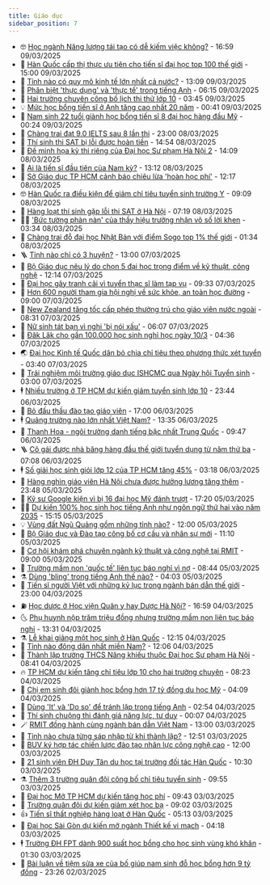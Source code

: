 ```yaml
---
title: Giáo dục
sidebar_position: 7
---
```


<!-- vnexpress-giao-duc:START -->
- 🤓 [Học ngành Năng lượng tái tạo có dễ kiếm việc không?](https://vnexpress.net/hoc-nganh-nang-luong-tai-tao-co-de-kiem-viec-khong-4857794.html) - 16:59 09/03/2025
- 🦆 [Hàn Quốc cấp thị thực ưu tiên cho tiến sĩ đại học top 100 thế giới](https://vnexpress.net/han-quoc-cap-thi-thuc-uu-tien-cho-tien-si-dai-hoc-top-100-the-gioi-4858708.html) - 15:00 09/03/2025
- 🦩 [Tỉnh nào có quy mô kinh tế lớn nhất cả nước?](https://vnexpress.net/tinh-nao-co-quy-mo-kinh-te-lon-nhat-ca-nuoc-4858769.html) - 13:09 09/03/2025
- 🌮 [Phân biệt &#39;thực dụng&#39; và &#39;thực tế&#39; trong tiếng Anh](https://vnexpress.net/phan-biet-thuc-dung-va-thuc-te-trong-tieng-anh-4858682.html) - 06:15 09/03/2025
- 🔭 [Hai trường chuyên công bố lịch thi thử lớp 10](https://vnexpress.net/hai-truong-chuyen-cong-bo-lich-thi-thu-lop-10-4858625.html) - 03:45 09/03/2025
- 💡 [Mức học bổng tiến sĩ ở Anh tăng cao nhất 20 năm](https://vnexpress.net/muc-hoc-bong-tien-si-o-anh-tang-cao-nhat-20-nam-4854055.html) - 00:41 09/03/2025
- 🥰 [Nam sinh 22 tuổi giành học bổng tiến sĩ 8 đại học hàng đầu Mỹ](https://vnexpress.net/nam-sinh-22-tuoi-gianh-hoc-bong-tien-si-8-dai-hoc-hang-dau-my-4858367.html) - 00:24 09/03/2025
- 🐲 [Chàng trai đạt 9.0 IELTS sau 8 lần thi](https://vnexpress.net/chang-trai-dat-9-0-ielts-sau-8-lan-thi-4858815.html) - 23:00 08/03/2025
- 🦒 [Thí sinh thi SAT bị lỗi được hoàn tiền](https://vnexpress.net/thi-sinh-thi-sat-bi-loi-duoc-hoan-tien-4858552.html) - 14:54 08/03/2025
- 🦆 [Đề minh họa kỳ thi riêng của Đại học Sư phạm Hà Nội 2](https://vnexpress.net/de-minh-hoa-ky-thi-rieng-cua-dai-hoc-su-pham-ha-noi-2-4858545.html) - 14:09 08/03/2025
- 🧰 [Ai là tiến sĩ đầu tiên của Nam kỳ?](https://vnexpress.net/ai-la-tien-si-dau-tien-cua-nam-ky-4858350.html) - 13:12 08/03/2025
- 🐘 [Sở Giáo dục TP HCM cảnh báo chiêu lừa &#39;hoàn học phí&#39;](https://vnexpress.net/so-giao-duc-tp-hcm-canh-bao-chieu-lua-hoan-hoc-phi-4858533.html) - 12:17 08/03/2025
- 🤓 [Hàn Quốc ra điều kiện để giảm chỉ tiêu tuyển sinh trường Y](https://vnexpress.net/han-quoc-ra-dieu-kien-de-giam-chi-tieu-tuyen-sinh-truong-y-4858309.html) - 09:09 08/03/2025
- 🧰 [Hàng loạt thí sinh gặp lỗi thi SAT ở Hà Nội](https://vnexpress.net/hang-loat-thi-sinh-gap-loi-thi-sat-o-ha-noi-4858449.html) - 07:19 08/03/2025
- 🧑‍💻 [&#39;Bức tường phàn nàn&#39; của thầy hiệu trưởng nhận vô số lời khen](https://vnexpress.net/buc-tuong-phan-nan-cua-thay-hieu-truong-nhan-vo-so-loi-khen-4856846.html) - 03:34 08/03/2025
- 🫶 [Chàng trai đỗ đại học Nhật Bản với điểm Sogo top 1% thế giới](https://vnexpress.net/chang-trai-do-dai-hoc-nhat-ban-voi-diem-sogo-top-1-the-gioi-4857508.html) - 01:34 08/03/2025
- 🪜 [Tỉnh nào chỉ có 3 huyện?](https://vnexpress.net/tinh-nao-chi-co-3-huyen-4858161.html) - 13:00 07/03/2025
- 🎊 [Bộ Giáo dục nêu lý do chọn 5 đại học trọng điểm về kỹ thuật, công nghệ](https://vnexpress.net/bo-giao-duc-neu-ly-do-chon-5-dai-hoc-trong-diem-ve-ky-thuat-cong-nghe-4858183.html) - 12:14 07/03/2025
- 🧐 [Đại học gây tranh cãi vì tuyển thạc sĩ làm tạp vụ](https://vnexpress.net/dai-hoc-gay-tranh-cai-vi-tuyen-thac-si-lam-tap-vu-4858168.html) - 09:33 07/03/2025
- 🌈 [Hơn 600 người tham gia hội nghị về sức khỏe, an toàn học đường](https://vnexpress.net/hon-600-nguoi-tham-gia-hoi-nghi-ve-suc-khoe-an-toan-hoc-duong-4858156.html) - 09:00 07/03/2025
- 🥰 [New Zealand tăng tốc cấp phép thường trú cho giáo viên nước ngoài](https://vnexpress.net/new-zealand-tang-toc-cap-phep-thuong-tru-cho-giao-vien-nuoc-ngoai-4857847.html) - 08:31 07/03/2025
- 🎡 [Nữ sinh tát bạn vì nghi &#39;bị nói xấu&#39;](https://vnexpress.net/nu-sinh-tat-ban-vi-nghi-bi-noi-xau-4857980.html) - 06:07 07/03/2025
- 🎊 [Đăk Lăk cho gần 100.000 học sinh nghỉ học ngày 10/3](https://vnexpress.net/dak-lak-cho-gan-100-000-hoc-sinh-nghi-hoc-ngay-10-3-4857948.html) - 04:36 07/03/2025
- 🌏 [Đại học Kinh tế Quốc dân bỏ chia chỉ tiêu theo phương thức xét tuyển](https://vnexpress.net/dai-hoc-kinh-te-quoc-dan-bo-chia-chi-tieu-theo-phuong-thuc-xet-tuyen-4857913.html) - 03:40 07/03/2025
- 🥸 [Trải nghiệm môi trường giáo dục ISHCMC qua Ngày hội Tuyển sinh](https://vnexpress.net/trai-nghiem-moi-truong-giao-duc-ishcmc-qua-ngay-hoi-tuyen-sinh-4857247.html) - 03:00 07/03/2025
- 🕴 [Nhiều trường ở TP HCM dự kiến giảm tuyển sinh lớp 10](https://vnexpress.net/nhieu-truong-o-tp-hcm-du-kien-giam-tuyen-sinh-lop-10-4857470.html) - 23:44 06/03/2025
- 💂 [Bỏ đấu thầu đào tạo giáo viên](https://vnexpress.net/bo-dau-thau-dao-tao-giao-vien-4857798.html) - 17:00 06/03/2025
- 🕴 [Quảng trường nào lớn nhất Việt Nam?](https://vnexpress.net/quang-truong-nao-lon-nhat-viet-nam-4857739.html) - 13:35 06/03/2025
- 🌋 [Thanh Hoa - ngôi trường danh tiếng bậc nhất Trung Quốc](https://vnexpress.net/thanh-hoa-ngoi-truong-danh-tieng-bac-nhat-trung-quoc-4856106.html) - 09:47 06/03/2025
- 🪜 [Cô gái được nhà băng hàng đầu thế giới tuyển dụng từ năm thứ ba](https://vnexpress.net/co-gai-duoc-nha-bang-hang-dau-the-gioi-tuyen-dung-tu-nam-thu-ba-4856747.html) - 07:08 06/03/2025
- 🕴 [Số giải học sinh giỏi lớp 12 của TP HCM tăng 45%](https://vnexpress.net/so-giai-hoc-sinh-gioi-lop-12-cua-tp-hcm-tang-45-4857360.html) - 03:18 06/03/2025
- 🎃 [Hàng nghìn giáo viên Hà Nội chưa được hưởng lương tăng thêm](https://vnexpress.net/hang-nghin-giao-vien-ha-noi-chua-duoc-huong-luong-tang-them-4857281.html) - 23:48 05/03/2025
- 🦏 [Kỹ sư Google kiện vì bị 16 đại học Mỹ đánh trượt](https://vnexpress.net/ky-su-google-kien-vi-bi-16-dai-hoc-my-danh-truot-4857334.html) - 17:20 05/03/2025
- 🧑‍🏫 [Dự kiến 100% học sinh học tiếng Anh như ngôn ngữ thứ hai vào năm 2035](https://vnexpress.net/du-kien-100-hoc-sinh-hoc-tieng-anh-nhu-ngon-ngu-thu-hai-vao-nam-2035-4857309.html) - 15:15 05/03/2025
- 💡 [Vùng đất Ngũ Quảng gồm những tỉnh nào?](https://vnexpress.net/vung-dat-ngu-quang-gom-nhung-tinh-nao-4857261.html) - 12:00 05/03/2025
- 🐎 [Bộ Giáo dục và Đào tạo công bố cơ cấu và nhân sự mới](https://vnexpress.net/bo-giao-duc-va-dao-tao-cong-bo-co-cau-va-nhan-su-moi-4857262.html) - 11:10 05/03/2025
- 🧰 [Cơ hội khám phá chuyên ngành kỹ thuật và công nghệ tại RMIT](https://vnexpress.net/co-hoi-kham-pha-chuyen-nganh-ky-thuat-va-cong-nghe-tai-rmit-4856752.html) - 09:00 05/03/2025
- 🙉 [Trường mầm non &#39;quốc tế&#39; liên tục báo nghỉ vì nợ](https://vnexpress.net/truong-mam-non-quoc-te-lien-tuc-bao-nghi-vi-no-4857059.html) - 08:44 05/03/2025
- ⚗️ [Dùng &#39;bling&#39; trong tiếng Anh thế nào?](https://vnexpress.net/dung-bling-trong-tieng-anh-the-nao-4856967.html) - 04:03 05/03/2025
- 🌝 [Tiến sĩ người Việt với những kỷ lục trong ngành bán dẫn thế giới](https://vnexpress.net/tien-si-nguoi-viet-voi-nhung-ky-luc-trong-nganh-ban-dan-the-gioi-4856382.html) - 23:00 04/03/2025
- ⛽️ [Học dược ở Học viện Quân y hay Dược Hà Nội?](https://vnexpress.net/hoc-duoc-o-hoc-vien-quan-y-hay-duoc-ha-noi-4853408.html) - 16:59 04/03/2025
- 🌜 [Phụ huynh nộp trăm triệu đồng nhưng trường mầm non liên tục báo nghỉ](https://vnexpress.net/phu-huynh-nop-tram-trieu-dong-nhung-truong-mam-non-lien-tuc-bao-nghi-4856567.html) - 13:31 04/03/2025
- ⚗️ [Lễ khai giảng một học sinh ở Hàn Quốc](https://vnexpress.net/le-khai-giang-mot-hoc-sinh-o-han-quoc-4856788.html) - 12:15 04/03/2025
- 🧰 [Tỉnh nào đông dân nhất miền Nam?](https://vnexpress.net/tinh-nao-dong-dan-nhat-mien-nam-4856765.html) - 12:06 04/03/2025
- 🤗 [Thành lập trường THCS Năng khiếu thuộc Đại học Sư phạm Hà Nội](https://vnexpress.net/thanh-lap-truong-thcs-nang-khieu-thuoc-dai-hoc-su-pham-ha-noi-4856622.html) - 08:41 04/03/2025
- 🔥 [TP HCM dự kiến tăng chỉ tiêu lớp 10 cho hai trường chuyên](https://vnexpress.net/tp-hcm-du-kien-tang-chi-tieu-lop-10-cho-hai-truong-chuyen-4856689.html) - 08:23 04/03/2025
- 💪 [Chị em sinh đôi giành học bổng hơn 17 tỷ đồng du học Mỹ](https://vnexpress.net/chi-em-sinh-doi-gianh-hoc-bong-hon-17-ty-dong-du-hoc-my-4856565.html) - 04:09 04/03/2025
- 💂 [Dùng &#39;It&#39; và &#39;Do so&#39; để tránh lặp trong tiếng Anh](https://vnexpress.net/dung-it-va-do-so-de-tranh-lap-trong-tieng-anh-4856251.html) - 02:54 04/03/2025
- 🌮 [Thí sinh chuộng thi đánh giá năng lực, tư duy](https://vnexpress.net/thi-sinh-chuong-thi-danh-gia-nang-luc-tu-duy-4853807.html) - 00:07 04/03/2025
- 🪄 [RMIT đồng hành cùng ngành bán dẫn Việt Nam](https://vnexpress.net/rmit-dong-hanh-cung-nganh-ban-dan-viet-nam-4856015.html) - 13:00 03/03/2025
- 🎡 [Tỉnh nào chưa từng sáp nhập từ khi thành lập?](https://vnexpress.net/tinh-nao-chua-tung-sap-nhap-tu-khi-thanh-lap-4856330.html) - 12:51 03/03/2025
- 🌈 [BUV ký hợp tác chiến lược đào tạo nhân lực công nghệ cao](https://vnexpress.net/buv-ky-hop-tac-chien-luoc-dao-tao-nhan-luc-cong-nghe-cao-4855033.html) - 12:00 03/03/2025
- 🎊 [21 sinh viên ĐH Duy Tân du học tại trường đối tác Hàn Quốc](https://vnexpress.net/21-sinh-vien-dh-duy-tan-du-hoc-tai-truong-doi-tac-han-quoc-4856291.html) - 10:30 03/03/2025
- ⚗️ [Thêm 3 trường quân đội công bố chỉ tiêu tuyển sinh](https://vnexpress.net/chi-tieu-tuyen-sinh-nam-2025-cua-truong-si-quan-luc-quan-2-truong-si-quan-cong-binh-va-truong-si-quan-thong-tin-4856249.html) - 09:55 03/03/2025
- 🌁 [Đại học Mở TP HCM dự kiến tăng học phí](https://vnexpress.net/dai-hoc-mo-tp-hcm-du-kien-tang-hoc-phi-4856245.html) - 09:43 03/03/2025
- 🦏 [Trường quân đội dự kiến giảm xét học bạ](https://vnexpress.net/truong-quan-doi-du-kien-giam-xet-hoc-ba-4855816.html) - 09:02 03/03/2025
- 👍 [Tiến sĩ thất nghiệp hàng loạt ở Hàn Quốc](https://vnexpress.net/tien-si-that-nghiep-hang-loat-o-han-quoc-4856152.html) - 05:13 03/03/2025
- 🌈 [Đại học Sài Gòn dự kiến mở ngành Thiết kế vi mạch](https://vnexpress.net/dai-hoc-sai-gon-du-kien-mo-nganh-thiet-ke-vi-mach-4855878.html) - 04:18 03/03/2025
- 🕴 [Trường ĐH FPT dành 900 suất học bổng cho học sinh vùng khó khăn](https://vnexpress.net/truong-dh-fpt-danh-900-suat-hoc-bong-cho-hoc-sinh-vung-kho-khan-4855964.html) - 01:30 03/03/2025
- 🧰 [Bài luận về tiệm sửa xe của bố giúp nam sinh đỗ học bổng hơn 9 tỷ đồng](https://vnexpress.net/bai-luan-ve-tiem-sua-xe-cua-bo-giup-nam-sinh-do-hoc-bong-hon-9-ty-dong-4855520.html) - 23:26 02/03/2025<!-- vnexpress-giao-duc:END -->
